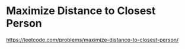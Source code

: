 # Maximize Distance to Closest Person

https://leetcode.com/problems/maximize-distance-to-closest-person/